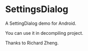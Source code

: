 # SettingsDialog
A SettingDialog demo for Android.

You can use it in decompiling project.

Thanks to Richard Zheng.
